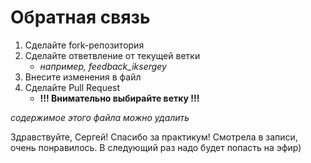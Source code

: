 # Обратная связь 
1. Сделайте fork-репозитория
2. Сделайте ответвление от текущей ветки
   - *например, feedback_iksergey*
3. Внесите изменения в файл
4. Сделайте Pull Request
   - **!!! Внимательно выбирайте ветку !!!** 

*содержимое этого файла можно удалить*

Здравствуйте, Сергей!
Спасибо за практикум!
Смотрела в записи, очень понравилось. В следующий раз надо будет попасть на эфир)